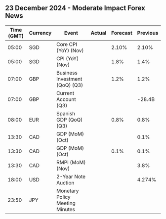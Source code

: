 ## 23 December 2024 - Moderate Impact Forex News

| Time (GMT) | Currency | Event | Actual | Forecast | Previous |
|------|----------|-------|--------|----------|----------|
| 05:00 | SGD | Core CPI (YoY) (Nov) |  | 2.10% | 2.10% |
| 05:00 | SGD | CPI (YoY) (Nov) |  | 1.8% | 1.4% |
| 07:00 | GBP | Business Investment (QoQ) (Q3) |  | 1.2% | 1.2% |
| 07:00 | GBP | Current Account (Q3) |  |  | -28.4B |
| 08:00 | EUR | Spanish GDP (QoQ) (Q3) |  | 0.8% | 0.8% |
| 13:30 | CAD | GDP (MoM) (Oct) |  |  | 0.1% |
| 13:30 | CAD | GDP (MoM) (Oct) |  | 0.1% | 0.1% |
| 13:30 | CAD | RMPI (MoM) (Nov) |  |  | 3.8% |
| 18:00 | USD | 2-Year Note Auction |  |  | 4.274% |
| 23:50 | JPY | Monetary Policy Meeting Minutes |  |  |  |
